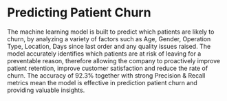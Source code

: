# Predicting Patient Churn

The machine learning model is built to predict which patients are likely to churn, by analyzing a variety of factors such as Age, Gender, Operation Type, Location, Days since last order and any quality issues raised. The model accurately identifies which patients are at risk of leaving for a preventable reason, therefore allowing the company to proactively improve patient retention, improve customer satisfaction and reduce the rate of churn. The accuracy of 92.3% together with strong Precision & Recall metrics mean the model is effective in prediction patient churn and providing valuable insights.

